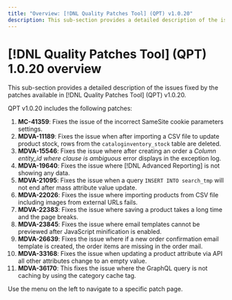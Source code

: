 ```yaml
---
title: "Overview: [!DNL Quality Patches Tool] (QPT) v1.0.20"
description: This sub-section provides a detailed description of the issues fixed by the patches available in [!DNL Quality Patches Tool] (QPT) v1.0.20.
---
```

# [!DNL Quality Patches Tool] (QPT) 1.0.20 overview

This sub-section provides a detailed description of the issues fixed by the patches available in [!DNL Quality Patches Tool] (QPT) v1.0.20.

QPT v1.0.20 includes the following patches:

1. **MC-41359**: Fixes the issue of the incorrect SameSite cookie parameters settings.
1. **MDVA-11189**: Fixes the issue when after importing a CSV file to update product stock, rows from the `cataloginventory_stock` table are deleted.
1. **MDVA-15546**: Fixes the issue where after creating an order a *Column entity_id where clause is ambiguous* error displays in the exception log.
1. **MDVA-19640**: Fixes the issue where [!DNL Advanced Reporting] is not showing any data.
1. **MDVA-21095**: Fixes the issue when a query `INSERT INTO search_tmp` will not end after mass attribute value update.
1. **MDVA-22026**: Fixes the issue where importing products from CSV file including images from external URLs fails.
1. **MDVA-22383**: Fixes the issue where saving a product takes a long time and the page breaks.
1. **MDVA-23845**: Fixes the issue where email templates cannot be previewed after JavaScript minification is enabled.
1. **MDVA-26639**: Fixes the issue where if a new order confirmation email template is created, the order items are missing in the order mail.
1. **MDVA-33168**: Fixes the issue when updating a product attribute via API all other attributes change to an empty value.
1. **MDVA-36170**: This fixes the issue where the GraphQL query is not caching by using the category cache tag.

Use the menu on the left to navigate to a specific patch page.
